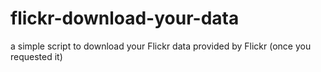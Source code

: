 # flickr-download-your-data
a simple script to download your Flickr data provided by Flickr (once you requested it)
